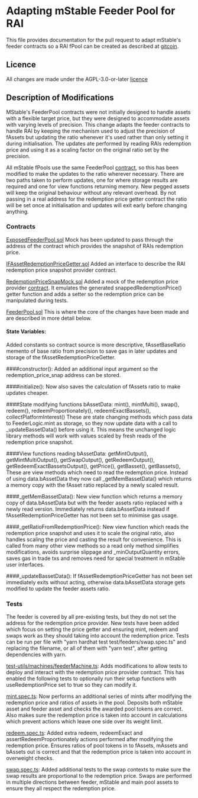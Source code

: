 # Adapting mStable Feeder Pool for RAI

This file provides documentation for the pull request to adapt mStable's feeder contracts so a RAI fPool can be created
as described at [gitcoin](https://gitcoin.co/issue/stefanionescu/mStable-contracts/1/100026468).

## Licence

All changes are made under the AGPL-3.0-or-later [licence](LICENSE)

## Description of Modifications

MStable's FeederPool contracts were not initially designed to handle assets with a flexible target price, but they were
designed to accommodate assets with varying levels of precision. This change adapts the feeder contracts to handle RAI
by keeping the mechanism used to adjust the precision of fAssets but updating the ratio whenever it's used rather than
only setting it during initialisation. The updates ate performed by reading RAIs redemption price and using it as a
scaling factor on the original ratio set by the precision.

All mStable fPools use the same FeederPool [contract](contracts/feeders/FeederPool.sol), so this has been modified to
make the updates to the ratio wherever necessary. There are two paths taken to perform updates, one for where storage
results are required and one for view functions returning memory. New pegged assets will keep the original behaviour
without any relevant overhead. By not passing in a real address for the redemption price getter contract the ratio will
be set once at initialisation and updates will exit early before changing anything.

### Contracts
[ExposedFeederPool.sol](contracts/z_mocks/feeder/ExposedFeederPool.sol) Mock has been updated to pass through the
address of the contract which provides the snapshot of RAIs redemption price.

[IFAssetRedemptionPriceGetter.sol](contracts/interfaces/IFAssetRedemptionPriceGetter.sol) Added an interface to describe
the RAI redemption price snapshot provider contract. 

[RedemptionPriceSnapMock.sol](contracts/z_mocks/feeder/RedemptionPriceSnapMock.sol) Added a mock of the redemption price
provider [contract](https://github.com/reflexer-labs/geb-redemption-price-snap/blob/master/src/RedemptionPriceSnap.sol).
It emulates the generated snappedRedemptionPrice() getter function and adds a setter so the redemption price can be
manipulated during tests.

[FeederPool.sol](contracts/feeders/FeederPool.sol) This is where the core of the changes have been made and are
described in more detail below.

#### State Variables:
Added constants so contract source is more descriptive, fAssetBaseRatio memento of base ratio from precision to save gas
in later updates and storage of the fAssetRedemptionPriceGetter.

####constructor():
Added an additional input argument so the redemption_price_snap address can be stored.

####initialize():
Now also saves the calculation of fAssets ratio to make updates cheaper.

####State modifying functions bAssetData:
mint(), mintMulti(), swap(), redeem(), redeemProportionately(), redeemExactBassets(), collectPlatformInterest()
These are state changing methods which pass data to FeederLogic.mint as storage, so they now update data with a call
to _updateBassetData() before using it. This means the unchanged logic library methods will work with values scaled by
fresh reads of the redemption price snapshot.

####View functions reading bAssetData:
getMintOutput(), getMintMultiOutput(), getSwapOutput(), getRedeemOutput(), getRedeemExactBassetsOutput(), getPrice(),
getBasset(), getBassets(), These are view methods which need to read the redemption price. Instead of using
data.bAssetData they now call _getMemBassetData() which returns a memory copy with the fAsset ratio replaced by a newly
scaled result.

####_getMemBassetData():
New view function which returns a memory copy of data.bAssetData but with the feeder assets ratio replaced with a newly
read version. Immediately returns data.bAssetData instead if fAssetRedemptionPriceGetter has not been set to minimise
gas usage.

####_getRatioFromRedemptionPrice():
New view function which reads the redemption price snapshot and uses it to scale the original ratio, also handles
scaling the price and casting the result for convenience. This is called from many other view methods so a read only
method simplifies modifications, avoids surprise slippage and _minOutputQuantity errors, saves gas in trade txs and
removes need for special treatment in mStable user interfaces.

####_updateBassetData():
If fAssetRedemptionPriceGetter has not been set immediately exits without acting, otherwise data.bAssetData storage
gets modified to update the feeder assets ratio.

### Tests
The feeder is covered by all pre-existing tests, but they do not set the address for the redemption price provider. New
tests have been added which focus on setting the price getter and ensuring mint, redeem and swaps work as they should
taking into account the redemption price. Tests can be run per file with "yarn hardhat test test/feeders/swap.spec.ts"
and replacing the filename, or all of them with "yarn test", after getting dependencies with yarn.

[test-utils/machines/feederMachine.ts](test-utils/machines/feederMachine.ts): Adds modifications to allow tests to
deploy and interact with the redemption price provider contract. This has enabled the following tests to optionally
run their setup functions with useRedemptionPrice set to true so they can modify it.

[mint.spec.ts](test/feeders/mint.spec.ts): Now performs an additional series of mints after modifying the redemption
price and ratios of assets in the pool. Deposits both mStable asset and feeder asset and checks the awarded pool tokens
are correct. Also makes sure the redemption price is taken into account in calculations which prevent actions which
leave one side over its weight limit.

[redeem.spec.ts](test/feeders/redeem.spec.ts): Added extra redeem, redeemExact and assertRedeemProportionately actions
performed after modifying the redemption price. Ensures ratios of pool tokens in to fAssets, mAssets and bAssets out is
correct and that the redemption price is taken into account in overweight checks.

[swap.spec.ts](test/feeders/swap.spec.ts): Added additional tests to the swap contexts to make sure the swap results
are proportional to the redemption price. Swaps are performed in multiple directions between feeder, mStable and main
pool assets to ensure they all respect the redemption price.

